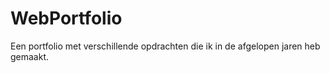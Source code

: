 # WebPortfolio
Een portfolio met verschillende opdrachten die ik in de afgelopen jaren heb gemaakt.
